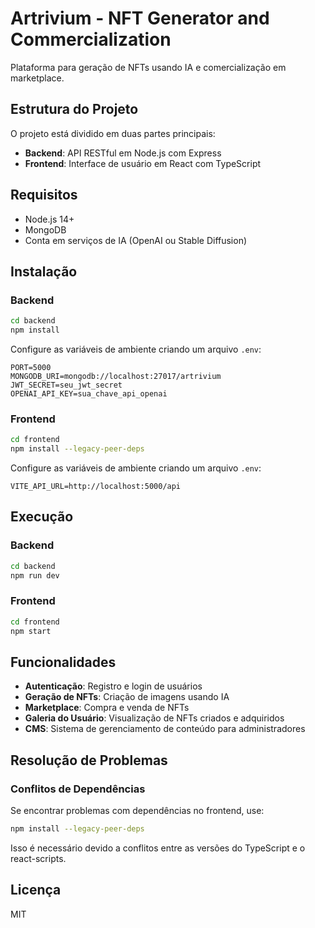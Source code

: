 # Artrivium - NFT Generator and Commercialization

Plataforma para geração de NFTs usando IA e comercialização em marketplace.

## Estrutura do Projeto

O projeto está dividido em duas partes principais:

- **Backend**: API RESTful em Node.js com Express
- **Frontend**: Interface de usuário em React com TypeScript

## Requisitos

- Node.js 14+
- MongoDB
- Conta em serviços de IA (OpenAI ou Stable Diffusion)

## Instalação

### Backend

```bash
cd backend
npm install
```

Configure as variáveis de ambiente criando um arquivo `.env`:

```
PORT=5000
MONGODB_URI=mongodb://localhost:27017/artrivium
JWT_SECRET=seu_jwt_secret
OPENAI_API_KEY=sua_chave_api_openai
```

### Frontend

```bash
cd frontend
npm install --legacy-peer-deps
```

Configure as variáveis de ambiente criando um arquivo `.env`:

```
VITE_API_URL=http://localhost:5000/api
```

## Execução

### Backend

```bash
cd backend
npm run dev
```

### Frontend

```bash
cd frontend
npm start
```

## Funcionalidades

- **Autenticação**: Registro e login de usuários
- **Geração de NFTs**: Criação de imagens usando IA
- **Marketplace**: Compra e venda de NFTs
- **Galeria do Usuário**: Visualização de NFTs criados e adquiridos
- **CMS**: Sistema de gerenciamento de conteúdo para administradores

## Resolução de Problemas

### Conflitos de Dependências

Se encontrar problemas com dependências no frontend, use:

```bash
npm install --legacy-peer-deps
```

Isso é necessário devido a conflitos entre as versões do TypeScript e o react-scripts.

## Licença

MIT